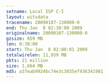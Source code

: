 ```yaml
---
setname: Local ISP C-I
layout: witsdata
tracename: 20090107-130000-0
end: Thu Jan  8 02:30:00 2009
originalname: 20090107-130000-0
gzsize: 859 MB
len: 0:30:00
start: Thu Jan  8 02:00:01 2009
totalwirelen: 11,939 MB
pkts: 21 million
size: 1,664 MB
md5: a37eab9924bc74e3c3035ef936341981
---
```

